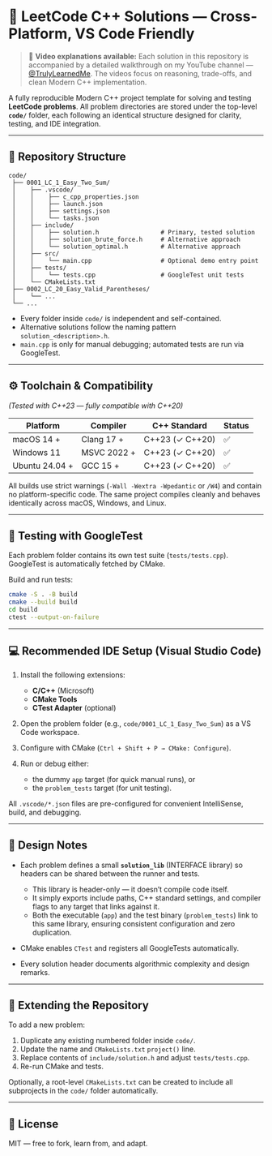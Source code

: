 # 🧩 LeetCode C++ Solutions — Cross-Platform, VS Code Friendly

> 🎥 **Video explanations available:** Each solution in this repository is accompanied by a detailed walkthrough on my YouTube channel — [@TrulyLearnedMe](https://www.youtube.com/@TrulyLearnedMe).
> The videos focus on reasoning, trade-offs, and clean Modern C++ implementation.

A fully reproducible Modern C++ project template for solving and testing **LeetCode problems**.
All problem directories are stored under the top-level **`code/`** folder, each following an identical structure designed for clarity, testing, and IDE integration.

---

## 📁 Repository Structure

```
code/
 ├── 0001_LC_1_Easy_Two_Sum/
 │    ├── .vscode/
 │    │    ├── c_cpp_properties.json
 │    │    ├── launch.json
 │    │    ├── settings.json
 │    │    └── tasks.json
 │    ├── include/
 │    │    ├── solution.h                 # Primary, tested solution
 │    │    ├── solution_brute_force.h     # Alternative approach
 │    │    └── solution_optimal.h         # Alternative approach
 │    ├── src/
 │    │    └── main.cpp                   # Optional demo entry point
 │    ├── tests/
 │    │    └── tests.cpp                  # GoogleTest unit tests
 │    └── CMakeLists.txt
 ├── 0002_LC_20_Easy_Valid_Parentheses/
 │    └── ...
 └── ...
```

* Every folder inside `code/` is independent and self-contained.
* Alternative solutions follow the naming pattern `solution_<description>.h`.
* `main.cpp` is only for manual debugging; automated tests are run via GoogleTest.

---

## ⚙️ Toolchain & Compatibility

*(Tested with C++23 — fully compatible with C++20)*

| Platform       | Compiler    | C++ Standard    | Status |
| -------------- | ----------- | --------------- | ------ |
| macOS 14 +     | Clang 17 +  | C++23 (✓ C++20) | ✅      |
| Windows 11     | MSVC 2022 + | C++23 (✓ C++20) | ✅      |
| Ubuntu 24.04 + | GCC 15 +    | C++23 (✓ C++20) | ✅      |

All builds use strict warnings (`-Wall -Wextra -Wpedantic` or `/W4`) and contain no platform-specific code.
The same project compiles cleanly and behaves identically across macOS, Windows, and Linux.

---

## 🧪 Testing with GoogleTest

Each problem folder contains its own test suite (`tests/tests.cpp`).
GoogleTest is automatically fetched by CMake.

Build and run tests:

```bash
cmake -S . -B build
cmake --build build
cd build
ctest --output-on-failure
```

---

## 💻 Recommended IDE Setup (Visual Studio Code)

1. Install the following extensions:

   * **C/C++** (Microsoft)
   * **CMake Tools**
   * **CTest Adapter** (optional)
2. Open the problem folder (e.g., `code/0001_LC_1_Easy_Two_Sum`) as a VS Code workspace.
3. Configure with CMake (`Ctrl + Shift + P → CMake: Configure`).
4. Run or debug either:

   * the dummy `app` target (for quick manual runs), or
   * the `problem_tests` target (for unit testing).

All `.vscode/*.json` files are pre-configured for convenient IntelliSense, build, and debugging.

---

## 🧠 Design Notes

* Each problem defines a small **`solution_lib`** (INTERFACE library) so headers can be shared between the runner and tests.

  * This library is header-only — it doesn’t compile code itself.
  * It simply exports include paths, C++ standard settings, and compiler flags to any target that links against it.
  * Both the executable (`app`) and the test binary (`problem_tests`) link to this same library, ensuring consistent configuration and zero duplication.
* CMake enables `CTest` and registers all GoogleTests automatically.
* Every solution header documents algorithmic complexity and design remarks.

---

## 🧰 Extending the Repository

To add a new problem:

1. Duplicate any existing numbered folder inside `code/`.
2. Update the name and `CMakeLists.txt` `project()` line.
3. Replace contents of `include/solution.h` and adjust `tests/tests.cpp`.
4. Re-run CMake and tests.

Optionally, a root-level `CMakeLists.txt` can be created to include all subprojects in the `code/` folder automatically.

---

## 📜 License

MIT — free to fork, learn from, and adapt.
